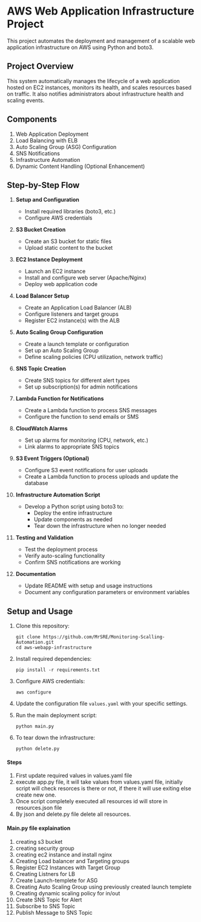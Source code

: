 # AWS Web Application Infrastructure Project

This project automates the deployment and management of a scalable web application infrastructure on AWS using Python and boto3.

## Project Overview

This system automatically manages the lifecycle of a web application hosted on EC2 instances, monitors its health, and scales resources based on traffic. It also notifies administrators about infrastructure health and scaling events.

## Components

1. Web Application Deployment
2. Load Balancing with ELB
3. Auto Scaling Group (ASG) Configuration
4. SNS Notifications
5. Infrastructure Automation
6. Dynamic Content Handling (Optional Enhancement)

## Step-by-Step Flow

1. **Setup and Configuration**
   - Install required libraries (boto3, etc.)
   - Configure AWS credentials

2. **S3 Bucket Creation**
   - Create an S3 bucket for static files
   - Upload static content to the bucket

3. **EC2 Instance Deployment**
   - Launch an EC2 instance
   - Install and configure web server (Apache/Nginx)
   - Deploy web application code

4. **Load Balancer Setup**
   - Create an Application Load Balancer (ALB)
   - Configure listeners and target groups
   - Register EC2 instance(s) with the ALB

5. **Auto Scaling Group Configuration**
   - Create a launch template or configuration
   - Set up an Auto Scaling Group
   - Define scaling policies (CPU utilization, network traffic)

6. **SNS Topic Creation**
   - Create SNS topics for different alert types
   - Set up subscription(s) for admin notifications

7. **Lambda Function for Notifications**
   - Create a Lambda function to process SNS messages
   - Configure the function to send emails or SMS

8. **CloudWatch Alarms**
   - Set up alarms for monitoring (CPU, network, etc.)
   - Link alarms to appropriate SNS topics

9. **S3 Event Triggers (Optional)**
   - Configure S3 event notifications for user uploads
   - Create a Lambda function to process uploads and update the database

10. **Infrastructure Automation Script**
    - Develop a Python script using boto3 to:
      - Deploy the entire infrastructure
      - Update components as needed
      - Tear down the infrastructure when no longer needed

11. **Testing and Validation**
    - Test the deployment process
    - Verify auto-scaling functionality
    - Confirm SNS notifications are working

12. **Documentation**
    - Update README with setup and usage instructions
    - Document any configuration parameters or environment variables

## Setup and Usage

1. Clone this repository:
   ```
   git clone https://github.com/MrSRE/Monitoring-Scalling-Automation.git
   cd aws-webapp-infrastructure
   ```

2. Install required dependencies:
   ```
   pip install -r requirements.txt
   ```

3. Configure AWS credentials:
   ```
   aws configure
   ```

4. Update the configuration file `values.yaml` with your specific settings.

5. Run the main deployment script:
   ```
   python main.py
   ```

6. To tear down the infrastructure:
   ```
   python delete.py
   ```

#### Steps

1. First update required values in values.yaml file
2. execute app.py file, it will take values from values.yaml file, initially script will check resorces is there or not, if there it will use exiting else create new one.
3. Once script completely executed all resources id will store in resources.json file
4. By json and delete.py file delete all resources.

#### Main.py file explaination
1. creating s3 bucket
2. creating security group
3. creating ec2 instance and install nginx 
4. Creating Load balancer and Targeting groups
5. Register EC2 Instances with Target Group
6. Creating Listners for LB
7. Create Launch-templete for ASG
8. Creating Auto Scaling Group using previously created launch templete
9. Creating dynamic scaling policy for in/out
10. Create SNS Topic for Alert
11. Subscribe to SNS Topic
12. Publish Message to SNS Topic
